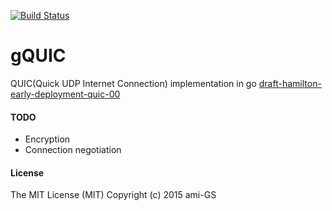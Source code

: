 [![Build Status](https://travis-ci.org/ami-GS/gQUIC.svg?branch=master)](https://travis-ci.org/ami-GS/gQUIC)

# gQUIC
QUIC(Quick UDP Internet Connection) implementation in go
[draft-hamilton-early-deployment-quic-00](https://tools.ietf.org/html/draft-hamilton-early-deployment-quic-00)


#### TODO
* Encryption
* Connection negotiation

#### License
The MIT License (MIT) Copyright (c) 2015 ami-GS
